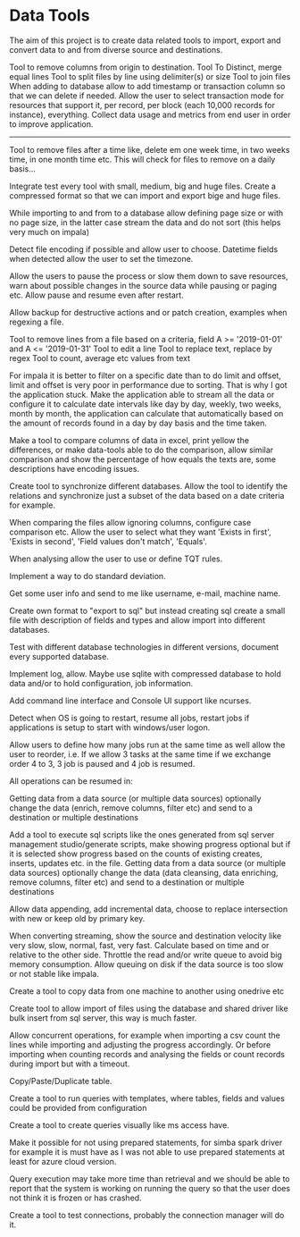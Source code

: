 # Data Tools

The aim of this project is to create data related tools to import, export and convert data to and from diverse source and destinations.

Tool to remove columns from origin to destination.
Tool To Distinct, merge equal lines
Tool to split files by line using delimiter(s) or size
Tool to join files
When adding to database allow to add timestamp or transaction column so that we can delete if needed.
Allow the user to select transaction mode for resources that support it, per record, per block (each 10,000 records for instance), everything.
Collect data usage and metrics from end user in order to improve application.


---
Tool to remove files after a time like, delete em one week time, in two weeks time, in one month time etc.
This will check for files to remove on a daily basis...

Integrate test every tool with small, medium, big and huge files. Create a compressed format so that we can import and export bige and huge files.

While importing to and from to a database allow defining page size or with no page size, in the latter case stream the data and do not sort (this helps very much on impala)

Detect file encoding if possible and allow user to choose.
Datetime fields when detected allow the user to set the timezone.

Allow the users to pause the process or slow them down to save resources, warn about possible changes in the source data while pausing or paging etc. Allow pause and resume even after restart.

Allow backup for destructive actions and or patch creation, examples when regexing a file.

Tool to remove lines from a file based on a criteria, field A >= '2019-01-01' and A <= '2019-01-31'
Tool to edit a line
Tool to replace text, replace by regex
Tool to count, average etc values from text

For impala it is better to filter on a specific date than to do limit and offset, limit and offset is very poor in performance due to sorting. That is why I got the application stuck. Make the application able to stream all the data or configure it to calculate date intervals like day by day, weekly, two weeks, month by month, the application can calculate that automatically based on the amount of records found in a day by day basis and the time taken.

Make a tool to compare columns of data in excel, print yellow the differences, or make data-tools able to do the comparison, allow similar comparison and show the percentage of how equals the texts are, some descriptions have encoding issues.


Create tool to synchronize different databases. Allow the tool to identify the relations and synchronize just a subset of the data based on a date criteria for example.


When comparing the files allow ignoring columns, configure case comparison etc. Allow the user to select what they want 'Exists in first', 'Exists in second', 'Field values don't match', 'Equals'.

When analysing allow the user to use or define TQT rules.

Implement a way to do standard deviation.

Get some user info and send to me like username, e-mail, machine name.

Create own format to "export to sql" but instead creating sql create a small file with description of fields and types and allow import into different databases.

Test with different database technologies in different versions, document every supported database.

Implement log, allow. Maybe use sqlite with compressed database to hold data and/or to hold configuration, job information.

Add command line interface and Console UI support like ncurses. 

Detect when OS is going to restart, resume all jobs, restart jobs if applications is setup to start with windows/user logon.

Allow users to define how many jobs run at the same time as well allow the user to reorder, i.e. If we allow 3 tasks at the same time if we exchange order 4 to 3, 3 job is paused and 4 job is resumed.


All operations can be resumed in:

Getting data from a data source (or multiple data sources) optionally change the data (enrich, remove columns, filter etc) and send to a destination or multiple destinations

Add a tool to execute sql scripts like the ones generated from sql server management studio/generate scripts, make showing progress optional but if it is selected show progress based on the counts of existing creates, inserts, updates etc. in the file.
Getting data from a data source (or multiple data sources) optionally change the data (data cleansing, data enriching, remove columns, filter etc) and send to a destination or multiple destinations

Allow data appending, add incremental data, choose to replace intersection with new or keep old by primary key.

When converting streaming, show the source and destination velocity like very slow, slow, normal, fast, very fast. Calculate based on time and or relative to the other side. Throttle the read and/or write queue to avoid big memory consumption. Allow queuing on disk if the data source is too slow or not stable like impala.

Create a tool to copy data from one machine to another using onedrive etc

Create tool to allow import of files using the database and shared driver like bulk insert from sql server, this way is much faster.

Allow concurrent operations, for example when importing a csv count the lines while importing and adjusting the progress accordingly.
Or before importing when counting records and analysing the fields or count records during import but with a timeout.

Copy/Paste/Duplicate table.

Create a tool to run queries with templates, where tables, fields and values could be provided from configuration

Create a tool to create queries visually like ms access have.

Make it possible for not using prepared statements, for simba spark driver for example it is must have as I was not able to use prepared statements at least for azure cloud version.

Query execution may take more time than retrieval and we should be able to report that the system is working on running the query so that the user does not think it is frozen or has crashed.

Create a tool to test connections, probably the connection manager will do it.